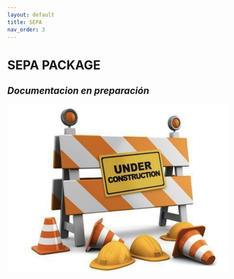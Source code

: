 ```yaml
---
layout: default
title: SEPA
nav_order: 3
---
```


# SEPA PACKAGE

## _Documentacion en preparación_

![En obras...](../images/Obras.png)
